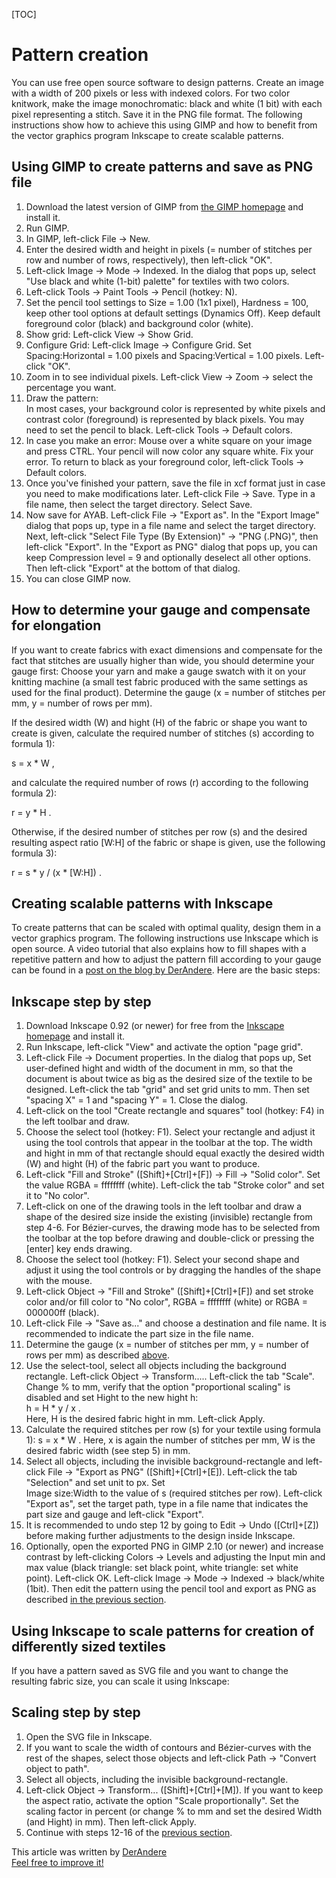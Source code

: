 [TOC]

# Pattern creation

You can use free open source software to design patterns. Create an image with a 
width of 200 pixels or less with indexed colors. For two color knitwork, 
make the image monochromatic: black and white (1 bit) with each pixel 
representing a stitch. Save it in the PNG file format. 
The following instructions show how to achieve this using GIMP and how to benefit
from the vector graphics program Inkscape to create scalable patterns. 


## Using GIMP to create patterns and save as PNG file

1. Download the latest version of GIMP from [the GIMP homepage](https://www.gimp.org/downloads/) 
   and install it.
1. Run GIMP.
1. In GIMP, left-click File -> New.
1. Enter the desired width and height in pixels (= number of stitches per row and number of rows, respectively),
   then left-click "OK".
1. Left-click Image -> Mode -> Indexed. In the dialog that pops up, 
   select "Use black and white (1-bit) palette" for textiles with two colors. 
1. Left-click Tools -> Paint Tools -> Pencil (hotkey: N). 
1. Set the pencil tool settings to Size = 1.00 (1x1 pixel), Hardness = 100, 
   keep other tool options at default settings (Dynamics Off). Keep default 
   foreground color (black) and background color (white).
1. Show grid: Left-click View -> Show Grid.
1. Configure Grid: Left-click Image -> Configure Grid. Set Spacing:Horizontal = 1.00 pixels and 
   Spacing:Vertical = 1.00 pixels. Left-click "OK".
1. Zoom in to see individual pixels. Left-click View -> Zoom -> select the percentage you want.    
1. Draw the pattern:  
   In most cases, your background color is represented by white pixels and contrast color 
   (foreground) is represented by black pixels. You may need to set the pencil to black.
   Left-click Tools -> Default colors.
1. In case you make an error: Mouse over a white square on your image and press CTRL.
   Your pencil will now color any square white. Fix your error. To return to black as
   your foreground color, left-click Tools -> Default colors.
1. Once you've finished your pattern, save the file in xcf format just in case
   you need to make modifications later. Left-click File -> Save. Type in a file name, then
   select the target directory. Select Save.
1. Now save for AYAB. Left-click File -> "Export as". In the "Export Image" dialog that 
   pops up, type in a file name and select the target directory.
   Next, left-click "Select File Type (By Extension)" -> "PNG (.PNG)", 
   then left-click "Export". In the "Export as PNG" dialog that pops up, you can 
   keep Compression level = 9 and optionally deselect all other options.
   Then left-click "Export" at the bottom of that dialog.
1. You can close GIMP now.


## How to determine your gauge and compensate for elongation

If you want to create fabrics with exact dimensions and compensate for the fact 
that stitches are usually higher than wide, you should determine 
your gauge first:
Choose your yarn and make a gauge swatch with it on your knitting machine (a 
small test fabric produced with the same settings as used for the final 
product). Determine the gauge (x = number of stitches per mm, y = number of rows 
per mm).

If the desired width (W) and hight (H) of the fabric or shape you want to create 
is given, calculate the required number of stitches (s) according to formula 1):

s = x * W ,

and calculate the required number of rows (r) according to the following 
formula 2):

r = y * H .

Otherwise, if the desired number of stitches per row (s) and the desired 
resulting aspect ratio [W:H] of the fabric or shape is given, use the following 
formula 3):

r = s * y / (x * [W:H]) .


## Creating scalable patterns with Inkscape

To create patterns that can be scaled with optimal quality, design them in 
a vector graphics program. The following instructions use Inkscape which is open 
source. A video tutorial that also explains how to fill shapes with a repetitive 
pattern and how to adjust the pattern fill according to your gauge can be found 
in a [post on the blog by DerAndere](https://it-by-derandere.blogspot.com/2019/04/scalable-knitting-patterns-with-open.html).
Here are the basic steps:

## Inkscape step by step

1. Download Inkscape 0.92 (or newer) for free from the [Inkscape homepage](https://inkscape.org/) 
   and install it.
1. Run Inkscape, left-click "View" and activate the option "page grid".
1. Left-click File -> Document properties. In the dialog that pops up, Set 
   user-defined hight and width of the document in mm, so that the document is 
   about twice as big as the desired size of the textile to be designed. 
   Left-click the tab "grid" and set grid units to mm. Then set "spacing X" = 1 
   and "spacing Y" = 1. Close the dialog. 
1. Left-click on the tool "Create rectangle and squares"  tool (hotkey: F4) in 
   the left toolbar and draw. 
1. Choose the select tool (hotkey: F1). Select your rectangle and adjust it 
   using the tool controls that appear in the toolbar at the top. The width 
   and hight in mm of that rectangle should equal exactly the desired width (W) 
   and hight (H) of the fabric part you want to produce.
1. Left-click "Fill and Stroke" ([Shift]+[Ctrl]+[F]) -> Fill -> "Solid color". 
   Set the value RGBA = ffffffff (white). Left-click the tab "Stroke color" and 
   set it to "No color". 
1. Left-click on one of the drawing tools in the left toolbar and draw a shape 
   of the desired size inside the existing (invisible) rectangle from step 4-6. 
   For Bézier-curves, the drawing mode has to be selected from the toolbar at 
   the top before drawing and double-click or pressing the [enter] key ends 
   drawing.
1. Choose the select tool (hotkey: F1). Select your second shape and adjust it 
   using the tool controls or by dragging the handles of the shape with the 
   mouse.
1. Left-click Object -> "Fill and Stroke" ([Shift]+[Ctrl]+[F]) and set stroke 
   color and/or fill color to "No color", RGBA = ffffffff (white) or 
   RGBA = 000000ff (black). 
1. Left-click File -> "Save as..." and choose a destination and file name. It 
   is recommended to indicate the part size in the file name. 
1. Determine the gauge (x = number of stitches per mm, 
   y = number of rows per mm) as described [above](pattern_image_creation.md#how-to-determine-your-gauge-and-compensate-for-elongation).
1. Use the select-tool, select all objects including the background rectangle.
   Left-click Object -> Transform..... Left-click the tab "Scale". 
   Change % to mm, verify that the option "proportional scaling" is disabled 
   and set Hight to the new hight h:  
   h = H * y / x .  
   Here, H is the desired fabric hight in mm. Left-click Apply.  
1. Calculate the required stitches per row (s) for your textile using 
   formula 1): s = x * W . 
   Here, x is again the number of stitches per mm, W is the desired fabric 
   width (see step 5) in mm. 
1. Select all objects, including the invisible background-rectangle and 
   left-click File -> "Export as PNG" ([Shift]+[Ctrl]+[E]). 
   Left-click the tab "Selection" and set unit to px. Set  
   Image size:Width to the value of s (required stitches per row). 
   Left-click "Export as", set the target path, type in a file name that 
   indicates the part size and gauge and left-click "Export". 
1. It is recommended to undo step 12 by going to Edit -> Undo ([Ctrl]+[Z]) 
   before making further adjustments to the design inside Inkscape.
1. Optionally, open the exported PNG in GIMP 2.10 (or newer) and increase 
   contrast by left-clicking Colors -> Levels and adjusting the Input min and 
   max value (black triangle: set black point, white triangle: set white 
   point). Left-click OK. Left-click Image -> Mode -> Indexed -> black/white 
   (1bit). Then edit the pattern using the pencil tool and export as PNG as 
   described [in the previous section](pattern_image_creation.md#using-gimp-to-create-patterns-and-save-as-png-file).


## Using Inkscape to scale patterns for creation of differently sized textiles 

If you have a pattern saved as SVG file and you want to change the resulting 
fabric size, you can scale it using Inkscape: 

## Scaling step by step

1. Open the SVG file in Inkscape.
1. If you want to scale the width of contours and Bézier-curves with the rest of 
   the shapes, select those objects and left-click Path -> "Convert object to 
   path".
1. Select all objects, including the invisible background-rectangle.
1. Left-click Object -> Transform... ([Shift]+[Ctrl]+[M]). If you want to keep 
   the aspect ratio, activate the option "Scale proportionally".
   Set the scaling factor in percent (or change % to mm and set the desired 
   Width (and Hight) in mm). Then left-click Apply.
1. Continue with steps 12-16 of the [previous section](pattern_image_creation.md#creating-scalable-patterns-with-inkscape).      




This article was written by [DerAndere](https://it-by-derandere.blogspot.com/p/blog-page_46.html)  
[Feel free to improve it!](https://github.com/AllYarnsAreBeautiful/ayab-manual)
